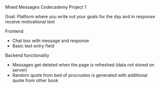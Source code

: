 Mixed Messages Codecademy Project 1

Goal:
Platform where you write out your goals for the day and in response receive motivational text

Frontend
- Chat box with message and response
- Basic text entry field

Backend functionality
- Messages get deleted when the page is refreshed (data not stored on server)
- Random quote from bed of procrustes is generated with additional quote from other book
